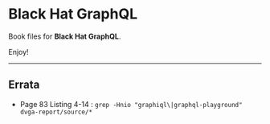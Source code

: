 # Black Hat GraphQL
Book files for **Black Hat GraphQL**.

Enjoy!

***

## Errata
* Page 83 Listing 4-14 : `grep -Hnio "graphiql\|graphql-playground" dvga-report/source/*`

